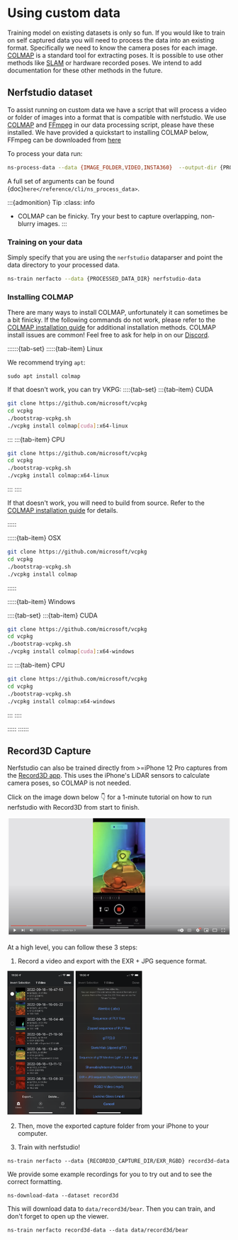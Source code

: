 # Using custom data

Training model on existing datasets is only so fun. If you would like to train on self captured data you will need to process the data into an existing format. Specifically we need to know the camera poses for each image. [COLMAP](https://github.com/colmap/colmap) is a standard tool for extracting poses. It is possible to use other methods like [SLAM](https://en.wikipedia.org/wiki/Simultaneous_localization_and_mapping) or hardware recorded poses. We intend to add documentation for these other methods in the future.

## Nerfstudio dataset

To assist running on custom data we have a script that will process a video or folder of images into a format that is compatible with nerfstudio. We use [COLMAP](https://colmap.github.io) and [FFmpeg](https://ffmpeg.org/download.html) in our data processing script, please have these installed. We have provided a quickstart to installing COLMAP below, FFmpeg can be downloaded from [here](https://ffmpeg.org/download.html)

To process your data run:

```bash
ns-process-data --data {IMAGE_FOLDER,VIDEO,INSTA360}  --output-dir {PROCESSED_DATA_DIR}
```

A full set of arguments can be found {doc}`here</reference/cli/ns_process_data>`.

:::{admonition} Tip
:class: info

- COLMAP can be finicky. Try your best to capture overlapping, non-blurry images.
  :::

### Training on your data

Simply specify that you are using the `nerfstudio` dataparser and point the data directory to your processed data.

```bash
ns-train nerfacto --data {PROCESSED_DATA_DIR} nerfstudio-data
```

### Installing COLMAP

There are many ways to install COLMAP, unfortunately it can sometimes be a bit finicky. If the following commands do not work, please refer to the [COLMAP installation guide](https://colmap.github.io/install.html) for additional installation methods. COLMAP install issues are common! Feel free to ask for help in on our [Discord](https://discord.gg/uMbNqcraFc).

::::::{tab-set}
:::::{tab-item} Linux

We recommend trying `apt`:

```
sudo apt install colmap
```

If that doesn't work, you can try VKPG:
::::{tab-set}
:::{tab-item} CUDA

```bash
git clone https://github.com/microsoft/vcpkg
cd vcpkg
./bootstrap-vcpkg.sh
./vcpkg install colmap[cuda]:x64-linux
```

:::
:::{tab-item} CPU

```bash
git clone https://github.com/microsoft/vcpkg
cd vcpkg
./bootstrap-vcpkg.sh
./vcpkg install colmap:x64-linux
```

:::
::::

If that doesn't work, you will need to build from source. Refer to the [COLMAP installation guide](https://colmap.github.io/install.html) for details.

:::::

:::::{tab-item} OSX

```bash
git clone https://github.com/microsoft/vcpkg
cd vcpkg
./bootstrap-vcpkg.sh
./vcpkg install colmap
```

:::::

:::::{tab-item} Windows

::::{tab-set}
:::{tab-item} CUDA

```bash
git clone https://github.com/microsoft/vcpkg
cd vcpkg
./bootstrap-vcpkg.sh
./vcpkg install colmap[cuda]:x64-windows
```

:::
:::{tab-item} CPU

```bash
git clone https://github.com/microsoft/vcpkg
cd vcpkg
./bootstrap-vcpkg.sh
./vcpkg install colmap:x64-windows
```

:::
::::

:::::
::::::

## Record3D Capture

Nerfstudio can also be trained directly from >=iPhone 12 Pro captures from the [Record3D app](https://record3d.app/). This uses the iPhone's LiDAR sensors to calculate camera poses, so COLMAP is not needed.

Click on the image down below 👇 for a 1-minute tutorial on how to run nerfstudio with Record3D from start to finish.

[![How to easily use nerfstudio with Record3D](imgs/record3d_promo.png)](https://youtu.be/XwKq7qDQCQk 'How to easily use nerfstudio with Record3D')

At a high level, you can follow these 3 steps:

1. Record a video and export with the EXR + JPG sequence format.

  <img src="imgs/record_3d_video_selection.png" width=150>
  <img src="imgs/record_3d_export_selection.png" width=150>

2. Then, move the exported capture folder from your iPhone to your computer.

3. Train with nerfstudio!

```
ns-train nerfacto --data {RECORD3D_CAPTURE_DIR/EXR_RGBD} record3d-data
```

We provide some example recordings for you to try out and to see the correct formatting.

```shell
ns-download-data --dataset record3d
```

This will download data to `data/record3d/bear`. Then you can train, and don't forget to open up the viewer.

```shell
ns-train nerfacto record3d-data --data data/record3d/bear
```
